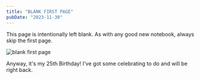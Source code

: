 ```yaml
---
title: "BLANK FIRST PAGE"
pubDate: "2023-11-30"
---
```


This page is intentionally left blank. As with any good new notebook, always skip the first page.

![blank first page](https://imgur.com/a/Xx738P5)

Anyway, it's my 25th Birthday! I've got some celebrating to do and will be right back.